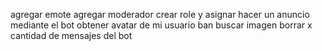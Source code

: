 agregar emote
agregar moderador
crear role y asignar
hacer un anuncio mediante el bot
obtener avatar de mi usuario
ban
buscar imagen
borrar x cantidad de mensajes del bot
